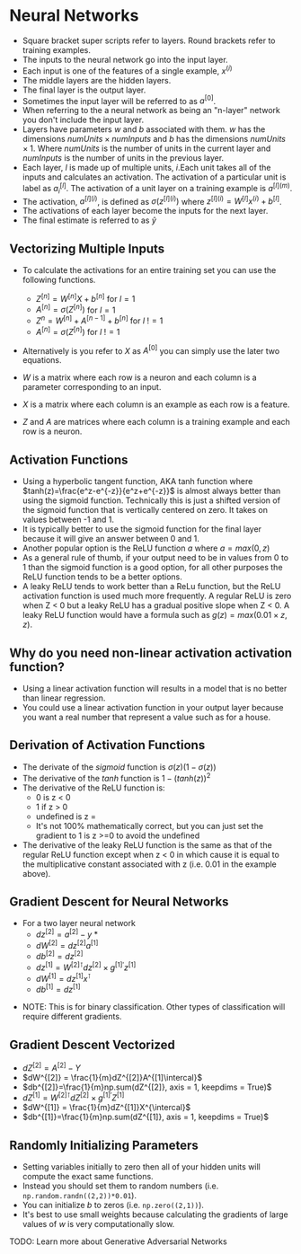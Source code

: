 # Neural Networks
- Square bracket super scripts refer to layers. Round brackets refer to training examples.
- The inputs to the neural network go into the input layer.
- Each input is one of the features of a single example, $x^{(i)}$
- The middle layers are the hidden layers.
- The final layer is the output layer.
- Sometimes the input layer will be referred to as $a^{[0]}$.
- When referring to the a neural network as being an "n-layer" network you don't include the input layer.
- Layers have parameters $w$ and $b$ associated with them. $w$ has the dimensions $numUnits \times numInputs$ and $b$ has the dimensions $numUnits \times 1$. Where $numUnits$ is the number of units in the current layer and $numInputs$ is the number of units in the previous layer.
- Each layer, $l$ is made up of multiple units, $i$.Each unit takes all of the inputs and calculates an activation. The activation of a particular unit is label as $a_i^{[l]}$. The activation of a unit layer on a training example is $a^{[l](m)}$.
- The activation, $a^{[l](i)}$, is defined as $\sigma(z^{[l](i)})$ where $z^{[l](i)} = W^{[l]}x^{(i)}+b^{[l]}$.
- The activations of each layer become the inputs for the next layer.
- The final estimate is referred to as $\hat{y}$

## Vectorizing Multiple Inputs
- To calculate the activations for an entire training set you can use the following functions.
  - $Z^{[n]}=W^{[n]}X+b^{[n]}$  for $l=1$
  - $A^{[n]}=\sigma(Z^{[n]})$  for $l=1$
  - $Z^{n}=W^{[n]}+A^{[n-1]}+b^{[n]}$ for $l\ !=1$
  - $A^{[n]}=\sigma(Z^{[n]})$ for $l\ !=1$

- Alternatively is you refer to $X$ as $A^{[0]}$ you can simply use the later two equations.

- $W$ is a matrix where each row is a neuron and each column is a parameter corresponding to an input.
- $X$ is a matrix  where each column is an example as each row is a feature.
- $Z$ and $A$ are matrices where each column is a training example and each row is a neuron.

## Activation Functions
- Using a hyperbolic tangent function, AKA tanh function where $tanh(z)=\frac{e^z-e^{-z}}{e^z+e^{-z}}$ is almost always better than using the sigmoid function. Technically this is just a shifted version of the sigmoid function that is vertically centered on zero. It takes on values between -1 and 1.
- It is typically better to use the sigmoid function for the final layer because it will give an answer between 0 and 1.
- Another popular option is the ReLU function $a$ where $a=max(0,z)$
- As a general rule of thumb, if your output need to be in values from 0 to 1 than the sigmoid function is a good option, for all other purposes the ReLU function tends to be a better options.
- A leaky ReLU tends to work better than a ReLu function, but the ReLU activation function is used much more frequently. A regular ReLU is zero when Z < 0 but a leaky ReLU has a gradual positive slope when Z < 0. A leaky ReLU function would have a formula such as $g(z) = max(0.01\times z,z)$.

## Why do you need non-linear activation activation function?
- Using a linear activation function will results in a model that is no better than linear regression.
- You could use a linear activation function in your output layer because you want a real number that represent a value such as for a house.
## Derivation of Activation Functions
- The derivate of the $sigmoid$ function is $\sigma(z)(1-\sigma(z))$
- The derivative of the $tanh$ function is $1-(tanh(z))^2$
- The derivative of the ReLU function is:
  - 0 is z < 0
  - 1 if z > 0
  - undefined is z =
  - It's not 100% mathematically correct, but you can just set the gradient to 1 is z >=0 to avoid the undefined
- The derivative of the leaky ReLU function is the same as that of the regular ReLU function except when z < 0 in which cause it is equal to the multiplicative constant associated with z (i.e. 0.01 in the example above).
## Gradient Descent for Neural Networks
- For a two layer neural network
  - $dz^{[2]} = a^{[2]}-y$ *
  - $dW^{[2]} = dz^{[2]}a^{[1]}$
  - $db^{[2]} = dz^{[2]}$
  - $dz^{[1]} = W^{[2]\intercal}dz^{[2]}\times g^{[1]\prime}z^{[1]}$
  - $dW^{[1]} = dz^{[1]}x^{\intercal}$
  - $db^{[1]} = dz^{[1]}$

* NOTE: This is for binary classification. Other types of classification will require different gradients.

## Gradient Descent Vectorized
- $dZ^{[2]} = A^{[2]}-Y$
- $dW^{[2]} = \frac{1}{m}dZ^{[2]}A^{[1]\intercal}$
- $db^{[2]}=\frac{1}{m}np.sum(dZ^{[2]}, axis = 1, keepdims = True)$
- $dZ^{[1]}=W^{[2]\intercal}dZ^{[2]}\times g^{[1]\prime}Z^{[1]}$
- $dW^{[1]} = \frac{1}{m}dZ^{[1]}X^{\intercal}$
- $db^{[1]}=\frac{1}{m}np.sum(dZ^{[1]}, axis = 1, keepdims = True)$

## Randomly Initializing Parameters
- Setting variables initially to zero then all of your hidden units will compute the exact same functions.
- Instead you should set them to random numbers (i.e. `np.random.randn((2,2))*0.01`).
- You can initialize $b$ to zeros (i.e. `np.zero((2,1))`).
- It's best to use small weights because calculating the gradients of large values of $w$ is very computationally slow.

TODO: Learn more about Generative Adversarial Networks
